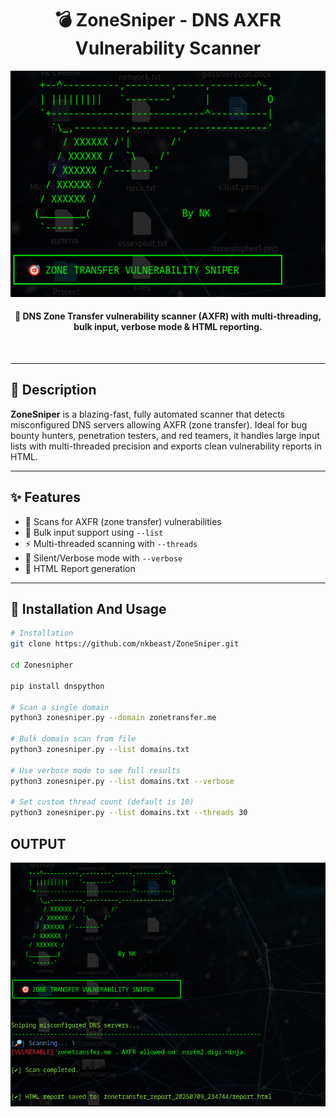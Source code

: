 <h1 align="center">💣 ZoneSniper - DNS AXFR Vulnerability Scanner</h1>

<p align="center">
  <a href="https://github.com/nkbeast/ZoneSniper"><img src="https://raw.githubusercontent.com/nkbeast/ZoneSniper/refs/heads/main/banner.png" width="600" alt="zonesniper-banner"></a>
</p>

<h4 align="center">🔫 DNS Zone Transfer vulnerability scanner (AXFR) with multi-threading, bulk input, verbose mode & HTML reporting.</h4>
<br>

---

## 🧾 Description

**ZoneSniper** is a blazing-fast, fully automated scanner that detects misconfigured DNS servers allowing AXFR (zone transfer). Ideal for bug bounty hunters, penetration testers, and red teamers, it handles large input lists with multi-threaded precision and exports clean vulnerability reports in HTML.

---

## ✨ Features

- 🎯 Scans for AXFR (zone transfer) vulnerabilities
- 📂 Bulk input support using `--list`
- ⚡ Multi-threaded scanning with `--threads`
- 🤫 Silent/Verbose mode with `--verbose`
- 📄 HTML Report generation
  
---

## 🚀 Installation And Usage

```bash
# Installation
git clone https://github.com/nkbeast/ZoneSniper.git

cd Zonesnipher

pip install dnspython

# Scan a single domain
python3 zonesniper.py --domain zonetransfer.me

# Bulk domain scan from file
python3 zonesniper.py --list domains.txt

# Use verbose mode to see full results
python3 zonesniper.py --list domains.txt --verbose

# Set custom thread count (default is 10)
python3 zonesniper.py --list domains.txt --threads 30

```

## OUTPUT

<p align="center">
  <a href="https://github.com/nkbeast/ZoneSniper"><img src="https://raw.githubusercontent.com/nkbeast/ZoneSniper/refs/heads/main/zonesnipher2.png" width="600" alt="zonesniper-banner2"></a>
</p>
